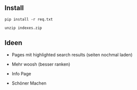 ## Install

`pip install -r req.txt`

`unzip indexes.zip`

## Ideen

- Pages mit highlighted search results (seiten nochmal laden)
- Mehr woosh (besser ranken)

- Info Page

- Schöner Machen
